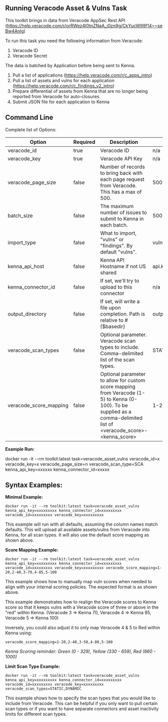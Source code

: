## Running Veracode Asset & Vulns Task

This toolkit brings in data from Veracode AppSec Rest API (https://help.veracode.com/r/orRWez4I0tnZNaA_i0zn9g/CkYucW99f14~~seBw4Anlg)

To run this task you need the following information from Veracode: 

1. Veracode ID
1. Veracode Secret

The data is batched by Application before being sent to Kenna. 

1. Pull a list of applications (https://help.veracode.com/r/c_apps_intro)
1. Pull a list of assets and vulns for each application (https://help.veracode.com/r/c_findings_v2_intro)
1. Prepare differential of assets from Kenna that are no longer being reported from Veracode for auto-closures.
1. Submit JSON file for each application to Kenna


## Command Line

Complete list of Options:

| Option | Required | Description | default |
| --- | --- | --- | --- |
| veracode_id | true | Veracode ID | n/a |
| veracode_key | true | Veracode API Key | n/a |
| veracode_page_size | false | Number of records to bring back with each page request from Veracode. This has a max of 500. | 500 |
| batch_size | false | The maximum number of issues to submit to Kenna in each batch. | 500 |
| import_type | false | What to import, "vulns" or "findings". By default "vulns". | vulns |
| kenna_api_host | false | Kenna API Hostname if not US shared | api.kennasecurity.com |
| kenna_connector_id | false | If set, we'll try to upload to this connector | n/a |
| output_directory | false | If set, will write a file upon completion. Path is relative to #{$basedir} | output/veracode |
| veracode_scan_types | false | Optional parameter. Veracode scan types to include. Comma-delimited list of the scan types. | STATIC,DYNAMIC,MANUAL,SCA |
| veracode_score_mapping | false | Optional parameter to allow for custom score mapping from Veracode (1-5) to Kenna (0-100). To be supplied as a comma-delimited list of <veracode_score>-<kenna_score> | 1-20,2-40,3-60,4-80,5-100 |


**Example Run:**

docker run -it --rm toolkit:latest task=veracode_asset_vulns veracode_id=x veracode_key=x veracode_page_size=n veracode_scan_type=SCA kenna_api_key=xxxxxx kenna_connector_id=xxxxx 

## Syntax Examples:

**Minimal Example:**
```
docker run -it --rm toolkit:latest task=veracode_asset_vulns kenna_api_key=xxxxxxxxx kenna_connector_id=xxxxxxxxx veracode_id=xxxxxxxxx veracode_key=xxxxxxxxx
```
This example will run with all defaults, assuming the column names match defaults. This will upload all available assets/vulns from Veracode into Kenna, for all scan types.  It will also use the default score mapping as shown above.

**Score Mapping Example:**
```
docker run -it --rm toolkit:latest task=veracode_asset_vulns kenna_api_key=xxxxxxxxx kenna_connector_id=xxxxxxxxx veracode_id=xxxxxxxxx veracode_key=xxxxxxxxx veracode_score_mapping=1-20,2-40,3-70,4-85,5-100
```  
This example shows how to manually map vuln scores when needed to align with your internal scoring policies. The expected format is as shown above. 

This example demonstrates how to realign the Veracode scores to Kenna score so that it keeps vulns with a Veracode score of three or above in the "red" within Kenna. (Veracode 3 => Kenna 70, Veracode 4 => Kenna 85, Veracode 5 => Kenna 100) 

Inversely, you could also adjust it to only map Veracode 4 & 5 to Red within Kenna using:

`veracode_score_mapping=1-20,2-40,3-50,4-80,5-100`

_Kenna Scoring reminder: Green (0 - 329), Yellow (330 - 659), Red (660 - 1000)_

**Limit Scan Type Example:**
```
docker run -it --rm toolkit:latest task=veracode_asset_vulns kenna_api_key=xxxxxxxxx kenna_connector_id=xxxxxxxxx veracode_id=xxxxxxxxx veracode_key=xxxxxxxxx veracode_scan_types=STATIC,DYNAMIC
```
This example shows how to specify the scan types that you would like to include from Veracode. This can be helpful if you only want to pull certain scan types or if you want to have separate connectors and asset inactivity limits for different scan types.



